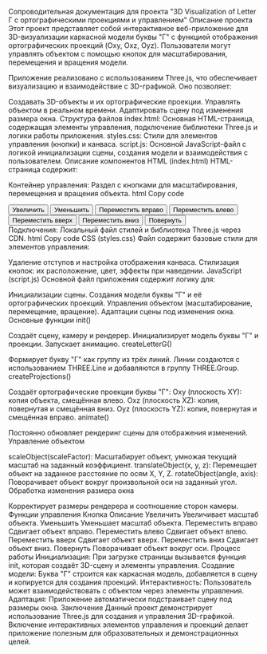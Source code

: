 
Сопроводительная документация для проекта "3D Visualization of Letter Г с ортографическими проекциями и управлением"
Описание проекта
Этот проект представляет собой интерактивное веб-приложение для 3D-визуализации каркасной модели буквы "Г" с функцией отображения ортографических проекций (Oxy, Oxz, Oyz). Пользователи могут управлять объектом с помощью кнопок для масштабирования, перемещения и вращения модели.

Приложение реализовано с использованием Three.js, что обеспечивает визуализацию и взаимодействие с 3D-графикой. Оно позволяет:

Создавать 3D-объекты и их ортографические проекции.
Управлять объектом в реальном времени.
Адаптировать сцену под изменения размера окна.
Структура файлов
index.html: Основная HTML-страница, содержащая элементы управления, подключение библиотеки Three.js и логики работы приложения.
styles.css: Стили для элементов управления (кнопки) и канваса.
script.js: Основной JavaScript-файл с логикой инициализации сцены, создания модели и взаимодействия с пользователем.
Описание компонентов
HTML (index.html)
HTML-страница содержит:

Контейнер управления: Раздел с кнопками для масштабирования, перемещения и вращения объекта.
html
Copy code
<div id="controls">
    <button onclick="scaleObject(1.1)">Увеличить</button>
    <button onclick="scaleObject(0.9)">Уменьшить</button>
    <button onclick="translateObject(1, 0, 0)">Переместить вправо</button>
    <button onclick="translateObject(-1, 0, 0)">Переместить влево</button>
    <button onclick="translateObject(0, 1, 0)">Переместить вверх</button>
    <button onclick="translateObject(0, -1, 0)">Переместить вниз</button>
    <button onclick="rotateObject(Math.PI / 8, new THREE.Vector3(1, 1, 0))">Повернуть</button>
</div>
Подключения: Локальный файл стилей и библиотека Three.js через CDN.
html
Copy code
<link rel="stylesheet" href="styles.css">
<script src="https://cdnjs.cloudflare.com/ajax/libs/three.js/r128/three.min.js"></script>
<script src="script.js"></script>
CSS (styles.css)
Файл содержит базовые стили для элементов управления:

Удаление отступов и настройка отображения канваса.
Стилизация кнопок: их расположение, цвет, эффекты при наведении.
JavaScript (script.js)
Основной файл приложения содержит логику для:

Инициализации сцены.
Создания модели буквы "Г" и её ортографических проекций.
Управления объектом (масштабирование, перемещение, вращение).
Адаптации сцены под изменения окна.
Основные функции
init()

Создаёт сцену, камеру и рендерер.
Инициализирует модель буквы "Г" и проекции.
Запускает анимацию.
createLetterG()

Формирует букву "Г" как группу из трёх линий.
Линии создаются с использованием THREE.Line и добавляются в группу THREE.Group.
createProjections()

Создаёт ортографические проекции буквы "Г":
Oxy (плоскость XY): копия объекта, смещённая влево.
Oxz (плоскость XZ): копия, повернутая и смещённая вниз.
Oyz (плоскость YZ): копия, повернутая и смещённая вправо.
animate()

Постоянно обновляет рендеринг сцены для отображения изменений.
Управление объектом

scaleObject(scaleFactor): Масштабирует объект, умножая текущий масштаб на заданный коэффициент.
translateObject(x, y, z): Перемещает объект на заданное расстояние по осям X, Y, Z.
rotateObject(angle, axis): Поворачивает объект вокруг произвольной оси на заданный угол.
Обработка изменения размера окна

Корректирует размеры рендерера и соотношение сторон камеры.
Функции управления
Кнопка	Описание
Увеличить	Увеличивает масштаб объекта.
Уменьшить	Уменьшает масштаб объекта.
Переместить вправо	Сдвигает объект вправо.
Переместить влево	Сдвигает объект влево.
Переместить вверх	Сдвигает объект вверх.
Переместить вниз	Сдвигает объект вниз.
Повернуть	Поворачивает объект вокруг оси.
Процесс работы
Инициализация: При загрузке страницы вызывается функция init, которая создаёт 3D-сцену и элементы управления.
Создание модели: Буква "Г" строится как каркасная модель, добавляется в сцену и копируется для создания проекций.
Интерактивность: Пользователь может взаимодействовать с объектом через элементы управления.
Адаптация: Приложение автоматически подстраивает сцену под размеры окна.
Заключение
Данный проект демонстрирует использование Three.js для создания и управления 3D-графикой. Включение интерактивных элементов управления и проекций делает приложение полезным для образовательных и демонстрационных целей.
